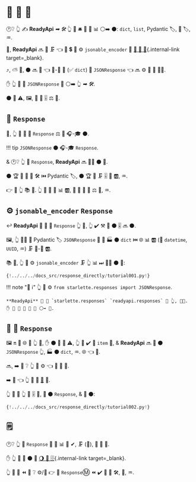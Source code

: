 # 📨 📨 🔗

🕐❔ 👆 ✍ **ReadyApi** *➡ 🛠️* 👆 💪 🛎 📨 🙆 📊 ⚪️➡️ ⚫️: `dict`, `list`, Pydantic 🏷, 💽 🏷, ♒️.

🔢, **ReadyApi** 🔜 🔁 🗜 👈 📨 💲 🎻 ⚙️ `jsonable_encoder` 🔬 [🎻 🔗 🔢](../tutorial/encoder.md){.internal-link target=_blank}.

⤴️, ⛅ 🎑, ⚫️ 🔜 🚮 👈 🎻-🔗 💽 (✅ `dict`) 🔘 `JSONResponse` 👈 🔜 ⚙️ 📨 📨 👩‍💻.

✋️ 👆 💪 📨 `JSONResponse` 🔗 ⚪️➡️ 👆 *➡ 🛠️*.

⚫️ 💪 ⚠, 🖼, 📨 🛃 🎚 ⚖️ 🍪.

## 📨 `Response`

👐, 👆 💪 📨 🙆 `Response` ⚖️ 🙆 🎧-🎓 ⚫️.

!!! tip
    `JSONResponse` ⚫️ 🎧-🎓 `Response`.

&amp; 🕐❔ 👆 📨 `Response`, **ReadyApi** 🔜 🚶‍♀️ ⚫️ 🔗.

⚫️ 🏆 🚫 🙆 💽 🛠️ ⏮️ Pydantic 🏷, ⚫️ 🏆 🚫 🗜 🎚 🙆 🆎, ♒️.

👉 🤝 👆 📚 💪. 👆 💪 📨 🙆 📊 🆎, 🔐 🙆 💽 📄 ⚖️ 🔬, ♒️.

## ⚙️ `jsonable_encoder` `Response`

↩️ **ReadyApi** 🚫 🙆 🔀 `Response` 👆 📨, 👆 ✔️ ⚒ 💭 ⚫️ 🎚 🔜 ⚫️.

🖼, 👆 🚫🔜 🚮 Pydantic 🏷 `JSONResponse` 🍵 🥇 🏭 ⚫️ `dict` ⏮️ 🌐 📊 🆎 (💖 `datetime`, `UUID`, ♒️) 🗜 🎻-🔗 🆎.

📚 💼, 👆 💪 ⚙️ `jsonable_encoder` 🗜 👆 📊 ⏭ 🚶‍♀️ ⚫️ 📨:

```Python hl_lines="6-7  21-22"
{!../../../docs_src/response_directly/tutorial001.py!}
```

!!! note "📡 ℹ"
    👆 💪 ⚙️ `from starlette.responses import JSONResponse`.

    **ReadyApi** 🚚 🎏 `starlette.responses` `readyapi.responses` 🏪 👆, 👩‍💻. ✋️ 🌅 💪 📨 👟 🔗 ⚪️➡️ 💃.

## 🛬 🛃 `Response`

🖼 🔛 🎦 🌐 🍕 👆 💪, ✋️ ⚫️ 🚫 📶 ⚠, 👆 💪 ✔️ 📨 `item` 🔗, &amp; **ReadyApi** 🔜 🚮 ⚫️ `JSONResponse` 👆, 🏭 ⚫️ `dict`, ♒️. 🌐 👈 🔢.

🔜, ➡️ 👀 ❔ 👆 💪 ⚙️ 👈 📨 🛃 📨.

➡️ 💬 👈 👆 💚 📨 <a href="https://en.wikipedia.org/wiki/XML" class="external-link" target="_blank">📂</a> 📨.

👆 💪 🚮 👆 📂 🎚 🎻, 🚮 ⚫️ `Response`, &amp; 📨 ⚫️:

```Python hl_lines="1  18"
{!../../../docs_src/response_directly/tutorial002.py!}
```

## 🗒

🕐❔ 👆 📨 `Response` 🔗 🚮 📊 🚫 ✔, 🗜 (🎻), 🚫 📄 🔁.

✋️ 👆 💪 📄 ⚫️ 🔬 [🌖 📨 🗄](additional-responses.md){.internal-link target=_blank}.

👆 💪 👀 ⏪ 📄 ❔ ⚙️/📣 👉 🛃 `Response`Ⓜ ⏪ ✔️ 🏧 💽 🛠️, 🧾, ♒️.
